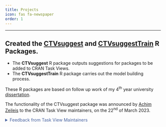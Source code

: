 ```yaml
---
title: Projects
icon: fas fa-newspaper
order: 1
---
```


***

## Created the [CTVsuggest](https://dylandijk.github.io/CTVsuggest/) and [CTVsuggestTrain](https://dylandijk.github.io/CTVsuggestTrain/) R Packages.  
  - The **CTVsuggest** R package outputs suggestions for packages to be added to CRAN Task Views.
  - The **CTVsuggestTrain** R package carries out the model building process.

  These R packages are based on follow up work of my 4<sup>th</sup> year university [dissertation](https://dylandijk.github.io/assets/pdf/Dissertation.pdf).

  The functionality of the CTVsuggest package was announced by [Achim Zeileis](https://www.zeileis.org/) to the CRAN Task View maintainers, on the 22<sup>nd</sup> of March 2023.
   <details>

  <summary markdown="span" style="color:#4863A0">Feedback from Task View Maintainers</summary>
<div markdown="1">

  **Michael Dewey**, maintainer of the [MetaAnalysis](https://github.com/cran-task-views/MetaAnalysis) Task View, wrote:

  > "Just for your info of the top twenty for MetaAnalysis five 
  were definitely relevant and all occurred in the top ten. 
  At least three of these have been in the CTV at some point 
  but fallen off CRAN and then come back. It also found two 
  more which I think are of peripheral relevance. I will 
  have a think about them."

  These two commits were made: [Commit 1](https://github.com/cran-task-views/MetaAnalysis/commit/f088a31930fee9df30979ad89a372a9e187d1ad7) and [Commit 2](https://github.com/cran-task-views/MetaAnalysis/commit/223e53f521ed7af137de5a745f9a9dfcab1e565a) afte the package announcement.

  ***

  **Bill Denney**, maintainer of the [Pharmacokinetics](https://github.com/cran-task-views/Pharmacokinetics) Task View, wrote:

  > "Thanks for the package.  I just updated the Pharmacokinetics CTV using it,
and it provided a list of several more packages that I was not aware of."

A [commit](https://github.com/cran-task-views/Pharmacokinetics/commit/f841bfaa399e211edca71fdffee973b3ff5c5acc) was made.

  ***
  Further examples CTVsuggest being used for Task View maintenance:
  - [Commit](https://github.com/cran-task-views/ChemPhys/commit/05f4fe0d35f0e01ad11ebfe793fd8174dccb376f) titled: "many adds, including many from CTVsuggest" was made in the [ChemPhys](https://github.com/cran-task-views/ChemPhys/commit/05f4fe0d35f0e01ad11ebfe793fd8174dccb376f) Task View.
  - Commits made in Omics Task View: [1](https://github.com/cran-task-views/MissingData/commit/aa7f5b98069babaaceea4dc0a12642da2440011c), [2](https://github.com/cran-task-views/MissingData/commit/ec67663a91bae4a3d1afb8a8a38363ebee3b0144), [3](https://github.com/cran-task-views/MissingData/commit/66bc1e0a2ca65a42e5f677862e2eefa4bef7fc33).
  - In the [Distributions](https://github.com/cran-task-views/Distributions) Task View, CTVsuggest has been [added to the workflow](https://github.com/cran-task-views/Distributions/commit/6439439cc76eee9d59065824c2607e8efb6c111c)
  - [Issue](https://github.com/cran-task-views/Hydrology/issues/141#issue-1702686855) in the Hydrology Task View agreeing with CTVsuggest suggestions.
  - Additions in the Epidemiology Task View, with commits mentioned in [this issue](https://github.com/cran-task-views/Epidemiology/issues/29#ref-commit-c85ef37).

</div>
</details>